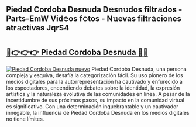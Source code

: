 ## Piedad Cordoba Desnuda D𝚎sn𝚞dos filtr𝚊dos - Parts-EmW Vid𝚎os f𝚘tos - N𝚞evas filtr𝚊ciones atr𝚊ctivas JqrS4

# <h2><a href="http://mb3vzxb.tromn.icu/?c=Piedad+Cordoba+Desnuda">🔗👉👉👉 Piedad Cordoba Desnuda 🔗🔗</a></h2>

[![Piedad Cordoba Desnuda nuevo](https://i.imgur.com/pEAQMta.gif)](http://mb3vzxb.tromn.icu/?c=Piedad+Cordoba+Desnuda)
Piedad Cordoba Desnuda, una persona compleja y esquiva, desafía la categorización fácil. Su uso pionero de los medios digitales para la autorrepresentación ha cautivado y enfurecido a los espectadores, encendiendo debates sobre la identidad, la expresión artística y la naturaleza evolutiva de las comunidades en línea. A pesar de la incertidumbre de sus próximos pasos, su impacto en la comunidad virtual es significativo. Con una determinación inquebrantable y un cautivador innegable, la influencia de Piedad Cordoba Desnuda en los medios digitales no tiene límites.
